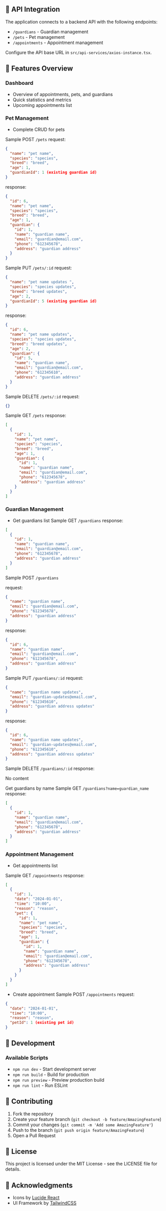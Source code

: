 ## 🔌 API Integration

The application connects to a backend API with the following endpoints:

- `/guardians` - Guardian management
- `/pets` - Pet management
- `/appointments` - Appointment management

Configure the API base URL in `src/api-services/axios-instance.tsx`.

## 🎨 Features Overview

### Dashboard

- Overview of appointments, pets, and guardians
- Quick statistics and metrics
- Upcoming appointments list

### Pet Management

- Complete CRUD for pets

Sample POST `/pets`
request:

```json
{
  "name": "pet name",
  "species": "species",
  "breed": "breed",
  "age": 1,
  "guardianId": 1 (existing guardian id)
}
```

response:

```json
{
  "id": 6,
  "name": "pet name",
  "species": "species",
  "breed": "breed",
  "age": 1,
  "guardian": {
    "id": 1,
    "name": "guardian name",
    "email": "guardian@email.com",
    "phone": "612345678",
    "address": "guardian address"
  }
}
```

Sample PUT `/pets/:id`
request:

```json
{
  "name": "pet name updates ",
  "species": "species updates",
  "breed": "breed updates",
  "age": 2,
  "guardianId": 5 (existing guardian id)
}
```

response:

```json
{
  "id": 6,
  "name": "pet name updates",
  "species": "species updates",
  "breed": "breed updates",
  "age": 2,
  "guardian": {
    "id": 5,
    "name": "guardian name",
    "email": "guardian@email.com",
    "phone": "612345610",
    "address": "guardian address"
  }
}
```

Sample DELETE `/pets/:id` request:

```json
{}
```

Sample GET `/pets` response:

```json
[
  {
    "id": 1,
    "name": "pet name",
    "species": "species",
    "breed": "breed",
    "age": 1,
    "guardian": {
      "id": 1,
      "name": "guardian name",
      "email": "guardian@email.com",
      "phone": "612345678",
      "address": "guardian address"
    }
  }
]
```

### Guardian Management

- Get guardians list
  Sample GET `/guardians` response:

```json
[
  {
    "id": 1,
    "name": "guardian name",
    "email": "guardian@email.com",
    "phone": "612345678",
    "address": "guardian address"
  }
]
```

Sample POST `/guardians`

request:

```json
{
  "name": "guardian name",
  "email": "guardian@email.com",
  "phone": "612345678",
  "address": "guardian address"
}
```

response:

```json
{
  "id": 6,
  "name": "guardian name",
  "email": "guardian@email.com",
  "phone": "612345678",
  "address": "guardian address"
}
```

Sample PUT `/guardians/:id` request:

```json
{
  "name": "guardian name updates",
  "email": "guardian-updates@email.com",
  "phone": "612345610",
  "address": "guardian address updates"
}
```

response:

```json
{
  "id": 6,
  "name": "guardian name updates",
  "email": "guardian-updates@email.com",
  "phone": "612345610",
  "address": "guardian address updates"
}
```

Sample DELETE `/guardians/:id` response:

No content

Get guardians by name
Sample GET `/guardians?name=guardian_name` response:

```json
[
  {
    "id": 1,
    "name": "guardian name",
    "email": "guardian@email.com",
    "phone": "612345678",
    "address": "guardian address"
  }
]
```

### Appointment Management

- Get appointments list

Sample GET `/appointments` response:

```json
[
  {
    "id": 1,
    "date": "2024-01-01",
    "time": "10:00",
    "reason": "reason",
    "pet": {
      "id": 1,
      "name": "pet name",
      "species": "species",
      "breed": "breed",
      "age": 1,
      "guardian": {
        "id": 1,
        "name": "guardian name",
        "email": "guardian@email.com",
        "phone": "612345678",
        "address": "guardian address"
      }
    }
  }
]
```

- Create appointment
  Sample POST `/appointments` request:

```json
{
  "date": "2024-01-01",
  "time": "10:00",
  "reason": "reason",
  "petId": 1 (existing pet id)
}
```

## 🧪 Development

### Available Scripts

- `npm run dev` - Start development server
- `npm run build` - Build for production
- `npm run preview` - Preview production build
- `npm run lint` - Run ESLint

## 🤝 Contributing

1. Fork the repository
2. Create your feature branch (`git checkout -b feature/AmazingFeature`)
3. Commit your changes (`git commit -m 'Add some AmazingFeature'`)
4. Push to the branch (`git push origin feature/AmazingFeature`)
5. Open a Pull Request

## 📜 License

This project is licensed under the MIT License - see the LICENSE file for details.

## 🙏 Acknowledgments

- Icons by [Lucide React](https://lucide.dev)
- UI Framework by [TailwindCSS](https://tailwindcss.com)
